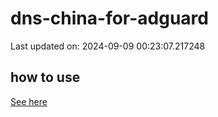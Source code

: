 # dns-china-for-adguard

Last updated on: 2024-09-09 00:23:07.217248

## how to use

[See here](https://github.com/AdguardTeam/AdGuardHome/wiki/Configuration#upstreams-from-file)